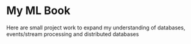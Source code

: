 # My ML Book

Here are small project work to expand my understanding of databases, events/stream processing and distributed databases

```{tableofcontents}
```
